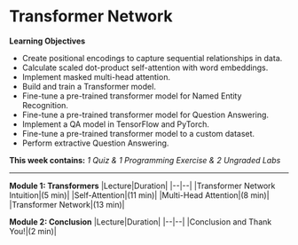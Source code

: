 # Transformer Network

**Learning Objectives**
* Create positional encodings to capture sequential relationships in data.
* Calculate scaled dot-product self-attention with word embeddings.
* Implement masked multi-head attention.
* Build and train a Transformer model.
* Fine-tune a pre-trained transformer model for Named Entity Recognition.
* Fine-tune a pre-trained transformer model for Question Answering.
* Implement a QA model in TensorFlow and PyTorch.
* Fine-tune a pre-trained transformer model to a custom dataset.
* Perform extractive Question Answering.


**This week contains:** *1 Quiz & 1 Programming Exercise & 2 Ungraded Labs*

----

**Module 1: Transformers**
|Lecture|Duration|
|--|--|
|Transformer Network Intuition|(5 min)|
|Self-Attention|(11 min)|
|Multi-Head Attention|(8 min)|
|Transformer Network|(13 min)|

**Module 2: Conclusion**
|Lecture|Duration|
|--|--|
|Conclusion and Thank You!|(2 min)|